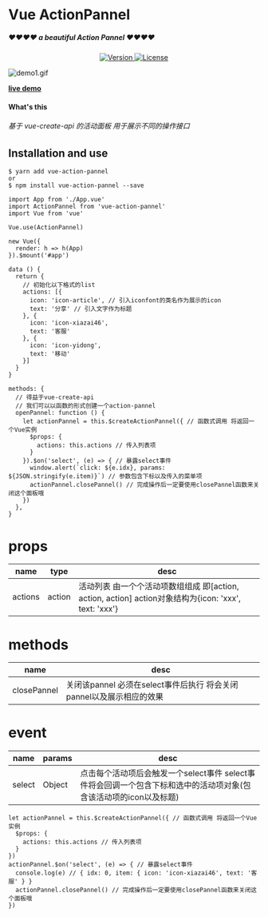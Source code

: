 # Vue ActionPannel

##### ❤❤❤❤ a beautiful Action Pannel ❤❤❤❤

<p align="center">
  <a href="https://www.npmjs.com/package/vue-action-pannel">
		<img src="https://img.shields.io/npm/v/vue-action-pannel.svg" alt="Version">
	</a>
	<!-- <img src="https://img.shields.io/badge/min+gzip-5.8_kB-blue.svg" alt="5.8 kB min+gzip"> -->
  <a href="https://github.com/a62527776a/vue-action-pannel/blob/master/LICENSE"><img
            src="https://img.shields.io/badge/license-MIT-brightgreen.svg" alt="License"></a>
  <br>
</p>



![demo1.gif](https://upload-images.jianshu.io/upload_images/5738345-8c7f1d5d20c1e2c7.gif?imageMogr2/auto-orient/strip)

**[live demo](https://dscsdoj.top/public/vue-action-pannel/index.html)**

#### What's this
###### 基于 vue-create-api 的活动面板 用于展示不同的操作接口

## Installation and use

```
$ yarn add vue-action-pannel
or
$ npm install vue-action-pannel --save
```

```
import App from './App.vue'
import ActionPannel from 'vue-action-pannel'
import Vue from 'vue'

Vue.use(ActionPannel)

new Vue({
  render: h => h(App)
}).$mount('#app')

```

```
data () {
  return {
    // 初始化以下格式的list
    actions: [{
      icon: 'icon-article', // 引入iconfont的类名作为展示的icon
      text: '分享' // 引入文字作为标题
    }, {
      icon: 'icon-xiazai46',
      text: '客服'
    }, {
      icon: 'icon-yidong',
      text: '移动'
    }]
  }
}

methods: {
  // 得益于vue-create-api
  // 我们可以以函数的形式创建一个action-pannel
  openPannel: function () {
    let actionPannel = this.$createActionPannel({ // 函数式调用 将返回一个Vue实例
      $props: {
        actions: this.actions // 传入列表项
      }
    }).$on('select', (e) => { // 暴露select事件
      window.alert(`click: ${e.idx}, params: ${JSON.stringify(e.item)}`) // 参数包含下标以及传入的菜单项
      actionPannel.closePannel() // 完成操作后一定要使用closePannel函数来关闭这个面板哦
    })
  },
}
```

# props

| name    | type  | desc    |  
| --------| ----- |------   |
| actions | action | 活动列表 由一个个活动项数组组成 即[action, action, action] action对象结构为{icon: 'xxx', text: 'xxx'} |

# methods
| name | desc |
| ---- | ---- |
|closePannel | 关闭该pannel 必须在select事件后执行 将会关闭pannel以及展示相应的效果 |

# event
| name | params | desc |
| ------ | ------ | ------ |
|  select| Object | 点击每个活动项后会触发一个select事件 select事件将会回调一个包含下标和选中的活动项对象(包含该活动项的icon以及标题)  |

```
let actionPannel = this.$createActionPannel({ // 函数式调用 将返回一个Vue实例
  $props: {
    actions: this.actions // 传入列表项
  }
})
actionPannel.$on('select', (e) => { // 暴露select事件
  console.log(e) // { idx: 0, item: { icon: 'icon-xiazai46', text: '客服' } }
  actionPannel.closePannel() // 完成操作后一定要使用closePannel函数来关闭这个面板哦
})
```